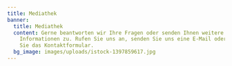 ```yaml
---
title: Mediathek
banner:
  title: Mediathek
  content: Gerne beantworten wir Ihre Fragen oder senden Ihnen weitere
    Informationen zu. Rufen Sie uns an, senden Sie uns eine E-Mail oder nutzen
    Sie das Kontaktformular.
  bg_image: images/uploads/istock-1397859617.jpg
---
```

